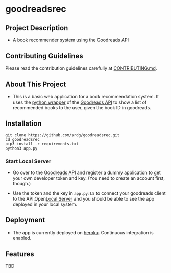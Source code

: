 # goodreadsrec

## Project Description
* A book recommender system using the Goodreads API 

## Contributing Guidelines 
Please read the contribution guidelines carefully at [CONTRIBUTING.md](CONTRIBUTING.md).

## About This Project 
* This is a basic web application for a book recommendation system. It uses the [python wrapper](https://github.com/paulshannon/python-goodreads) of the [Goodreads API](https://goodreads.com/api) to show a list of recommended books to the user, given the book ID in goodreads.

## Installation 
```
git clone https://github.com/srdg/goodreadsrec.git
cd goodreadsrec
pip3 install -r requirements.txt
python3 app.py
```
### Start Local Server 
* Go over to the [Goodreads API](https://goodreads.com/api) and register a dummy application to get your own developer token and key. (You need to create an account first, though.)

* Use the token and the key in `app.py:L5` to connect your goodreads client to the API.Open[Local Server](http://localhost:5000) and you should be able to see the app deployed in your local system.

## Deployment

* The app is currently deployed on [heroku](http:goodreadsrec.herokuapp.com). Continuous integration is enabled.

## Features 
TBD

